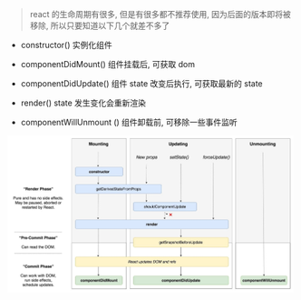 > react 的生命周期有很多, 但是有很多都不推荐使用, 因为后面的版本即将被移除, 所以只要知道以下几个就差不多了

- constructor() 实例化组件

- componentDidMount() 组件挂载后, 可获取 dom

- componentDidUpdate() 组件 state 改变后执行, 可获取最新的 state

- render() state 发生变化会重新渲染

- componentWillUnmount () 组件卸载前, 可移除一些事件监听

![react-all-lifecycle](./images/react-all-lifecircle.jpg)
